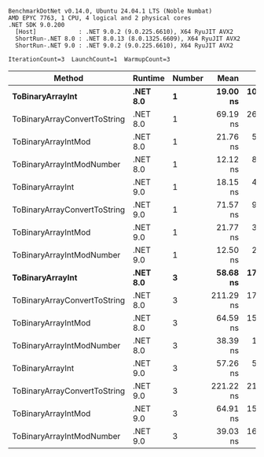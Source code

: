 ```

BenchmarkDotNet v0.14.0, Ubuntu 24.04.1 LTS (Noble Numbat)
AMD EPYC 7763, 1 CPU, 4 logical and 2 physical cores
.NET SDK 9.0.200
  [Host]            : .NET 9.0.2 (9.0.225.6610), X64 RyuJIT AVX2
  ShortRun-.NET 8.0 : .NET 8.0.13 (8.0.1325.6609), X64 RyuJIT AVX2
  ShortRun-.NET 9.0 : .NET 9.0.2 (9.0.225.6610), X64 RyuJIT AVX2

IterationCount=3  LaunchCount=1  WarmupCount=3  

```
| Method                       | Runtime  | Number | Mean      | Error     | StdDev   | Min       | Max       | Gen0   | Allocated |
|----------------------------- |--------- |------- |----------:|----------:|---------:|----------:|----------:|-------:|----------:|
| **ToBinaryArrayInt**             | **.NET 8.0** | **1**      |  **19.00 ns** | **10.282 ns** | **0.564 ns** |  **18.64 ns** |  **19.65 ns** | **0.0019** |      **32 B** |
| ToBinaryArrayConvertToString | .NET 8.0 | 1      |  69.19 ns | 26.381 ns | 1.446 ns |  67.53 ns |  70.19 ns | 0.0057 |      96 B |
| ToBinaryArrayIntMod          | .NET 8.0 | 1      |  21.76 ns |  5.820 ns | 0.319 ns |  21.50 ns |  22.12 ns | 0.0019 |      32 B |
| ToBinaryArrayIntModNumber    | .NET 8.0 | 1      |  12.12 ns |  8.198 ns | 0.449 ns |  11.66 ns |  12.56 ns | 0.0019 |      32 B |
| ToBinaryArrayInt             | .NET 9.0 | 1      |  18.15 ns |  4.977 ns | 0.273 ns |  17.98 ns |  18.47 ns | 0.0019 |      32 B |
| ToBinaryArrayConvertToString | .NET 9.0 | 1      |  71.57 ns |  9.601 ns | 0.526 ns |  71.25 ns |  72.17 ns | 0.0057 |      96 B |
| ToBinaryArrayIntMod          | .NET 9.0 | 1      |  21.77 ns |  3.559 ns | 0.195 ns |  21.55 ns |  21.90 ns | 0.0019 |      32 B |
| ToBinaryArrayIntModNumber    | .NET 9.0 | 1      |  12.50 ns |  2.117 ns | 0.116 ns |  12.41 ns |  12.63 ns | 0.0019 |      32 B |
| **ToBinaryArrayInt**             | **.NET 8.0** | **3**      |  **58.68 ns** | **17.748 ns** | **0.973 ns** |  **57.89 ns** |  **59.77 ns** | **0.0057** |      **96 B** |
| ToBinaryArrayConvertToString | .NET 8.0 | 3      | 211.29 ns | 17.305 ns | 0.949 ns | 210.20 ns | 211.94 ns | 0.0176 |     296 B |
| ToBinaryArrayIntMod          | .NET 8.0 | 3      |  64.59 ns | 15.470 ns | 0.848 ns |  63.76 ns |  65.46 ns | 0.0057 |      96 B |
| ToBinaryArrayIntModNumber    | .NET 8.0 | 3      |  38.39 ns |  1.106 ns | 0.061 ns |  38.33 ns |  38.46 ns | 0.0057 |      96 B |
| ToBinaryArrayInt             | .NET 9.0 | 3      |  57.26 ns |  5.983 ns | 0.328 ns |  57.06 ns |  57.64 ns | 0.0057 |      96 B |
| ToBinaryArrayConvertToString | .NET 9.0 | 3      | 221.22 ns | 21.354 ns | 1.170 ns | 219.89 ns | 222.12 ns | 0.0176 |     296 B |
| ToBinaryArrayIntMod          | .NET 9.0 | 3      |  64.91 ns | 15.456 ns | 0.847 ns |  63.94 ns |  65.53 ns | 0.0057 |      96 B |
| ToBinaryArrayIntModNumber    | .NET 9.0 | 3      |  39.03 ns | 16.249 ns | 0.891 ns |  38.20 ns |  39.97 ns | 0.0057 |      96 B |
